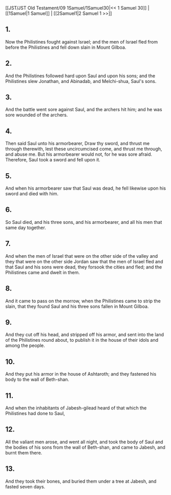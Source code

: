 [[JST/JST Old Testament/09 1Samuel/1Samuel30|<< 1 Samuel 30]] | [[1Samuel|1 Samuel]] | [[2Samuel1|2 Samuel 1 >>]]
## 1.
Now the Philistines fought against Israel; and the men of Israel fled from before the Philistines and fell down slain in Mount Gilboa.
## 2.
And the Philistines followed hard upon Saul and upon his sons; and the Philistines slew Jonathan, and Abinadab, and Melchi-shua, Saul\'s sons.
## 3.
And the battle went sore against Saul, and the archers hit him; and he was sore wounded of the archers.
## 4.
Then said Saul unto his armorbearer, Draw thy sword, and thrust me through therewith, lest these uncircumcised come, and thrust me through, and abuse me. But his armorbearer would not, for he was sore afraid. Therefore, Saul took a sword and fell upon it.
## 5.
And when his armorbearer saw that Saul was dead, he fell likewise upon his sword and died with him.
## 6.
So Saul died, and his three sons, and his armorbearer, and all his men that same day together.
## 7.
And when the men of Israel that were on the other side of the valley and they that were on the other side Jordan saw that the men of Israel fled and that Saul and his sons were dead, they forsook the cities and fled; and the Philistines came and dwelt in them.
## 8.
And it came to pass on the morrow, when the Philistines came to strip the slain, that they found Saul and his three sons fallen in Mount Gilboa.
## 9.
And they cut off his head, and stripped off his armor, and sent into the land of the Philistines round about, to publish it in the house of their idols and among the people.
## 10.
And they put his armor in the house of Ashtaroth; and they fastened his body to the wall of Beth-shan.
## 11.
And when the inhabitants of Jabesh-gilead heard of that which the Philistines had done to Saul,
## 12.
All the valiant men arose, and went all night, and took the body of Saul and the bodies of his sons from the wall of Beth-shan, and came to Jabesh, and burnt them there.
## 13.
And they took their bones, and buried them under a tree at Jabesh, and fasted seven days.

